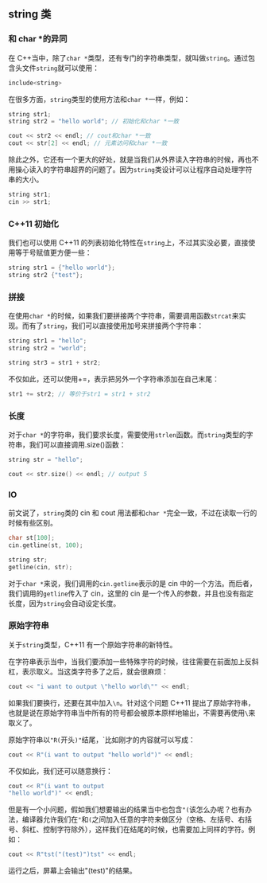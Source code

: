 ## string 类

### 和 char \*的异同

在 C++当中，除了`char *`类型，还有专门的字符串类型，就叫做`string`。通过包含头文件`string`就可以使用：

```C++
include<string>
```

在很多方面，`string`类型的使用方法和`char *`一样，例如：

```C++
string str1;
string str2 = "hello world"; // 初始化和char *一致

cout << str2 << endl; // cout和char *一致
cout << str[2] << endl; // 元素访问和char *一致
```

除此之外，它还有一个更大的好处，就是当我们从外界读入字符串的时候，再也不用操心读入的字符串超界的问题了。因为`string`类设计可以让程序自动处理字符串的大小。

```C++
string str1;
cin >> str1;
```

### C++11 初始化

我们也可以使用 C++11 的列表初始化特性在`string`上，不过其实没必要，直接使用等于号赋值更方便一些：

```C++
string str1 = {"hello world"};
string str2 {"test"};
```

### 拼接

在使用`char *`的时候，如果我们要拼接两个字符串，需要调用函数`strcat`来实现。而有了`string`，我们可以直接使用加号来拼接两个字符串：

```C++
string str1 = "hello";
string str2 = "world";

string str3 = str1 + str2;
```

不仅如此，还可以使用+=，表示把另外一个字符串添加在自己末尾：

```C++
str1 += str2; // 等价于str1 = str1 + str2
```

### 长度

对于`char *`的字符串，我们要求长度，需要使用`strlen`函数。而`string`类型的字符串，我们可以直接调用.size()函数：

```C++
string str = "hello";

cout << str.size() << endl; // output 5
```

### IO

前文说了，`string`类的 cin 和 cout 用法都和`char *`完全一致，不过在读取一行的时候有些区别。

```C++
char st[100];
cin.getline(st, 100);

string str;
getline(cin, str);
```

对于`char *`来说，我们调用的`cin.getline`表示的是 cin 中的一个方法。而后者，我们调用的`getline`传入了 cin，这里的 cin 是一个传入的参数，并且也没有指定长度，因为`string`会自动设定长度。

### 原始字符串

关于`string`类型，C++11 有一个原始字符串的新特性。

在字符串表示当中，当我们要添加一些特殊字符的时候，往往需要在前面加上反斜杠，表示取义。当这类字符多了之后，就会很麻烦：

```C++
cout << "i want to output \"hello world\"" << endl;
```

如果我们要换行，还要在其中加入`\n`。针对这个问题 C++11 提出了原始字符串，也就是说在原始字符串当中所有的符号都会被原本原样地输出，不需要再使用`\`来取义了。

原始字符串以`"R(`开头`)"`结尾，`比如刚才的内容就可以写成：

```C++
cout << R"(i want to output "hello world")" << endl;
```

不仅如此，我们还可以随意换行：

```C++
cout << R"(i want to output
"hello world")" << endl;
```

但是有一个小问题，假如我们想要输出的结果当中也包含`"(`该怎么办呢？也有办法，编译器允许我们在`"`和`(`之间加入任意的字符来做区分（空格、左括号、右括号、斜杠、控制字符除外），这样我们在结尾的时候，也需要加上同样的字符。例如：

```C++
cout << R"tst("(test)")tst" << endl;
```

运行之后，屏幕上会输出"(test)"的结果。
